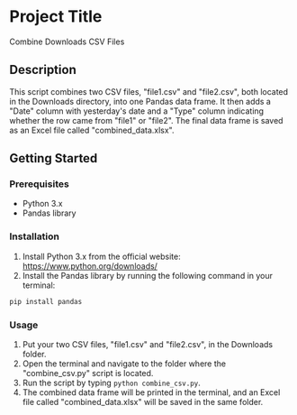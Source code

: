 # Project Title

Combine Downloads CSV Files

## Description

This script combines two CSV files, "file1.csv" and "file2.csv", both located in the Downloads directory, into one Pandas data frame. It then adds a "Date" column with yesterday's date and a "Type" column indicating whether the row came from "file1" or "file2". The final data frame is saved as an Excel file called "combined_data.xlsx". 

## Getting Started

### Prerequisites

- Python 3.x
- Pandas library

### Installation

1. Install Python 3.x from the official website: https://www.python.org/downloads/
2. Install the Pandas library by running the following command in your terminal: 
```bash
pip install pandas
```

### Usage

1. Put your two CSV files, "file1.csv" and "file2.csv", in the Downloads folder.
2. Open the terminal and navigate to the folder where the "combine_csv.py" script is located.
3. Run the script by typing `python combine_csv.py`.
4. The combined data frame will be printed in the terminal, and an Excel file called "combined_data.xlsx" will be saved in the same folder.
